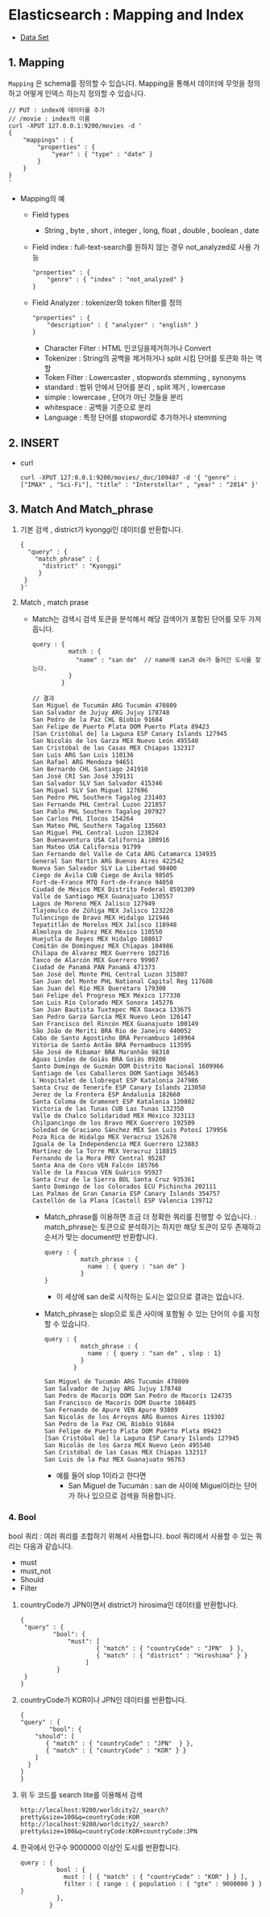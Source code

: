 # Elasticsearch : Mapping and Index

- [Data Set](https://grouplens.org/datasets/movielens/)

## 1. Mapping

`Mapping` 은 schema를 정의할 수 있습니다. Mapping을 통해서 데이터에 무엇을 정의하고 어떻게 인덱스 하는지 정의할 수 있습니다.

```shell
// PUT : index에 데이터를 추가
// /movie : index의 이름
curl -XPUT 127.0.0.1:9200/movies -d '
{
	"mappings" : {
		"properties" : {
			"year" : { "type" : "date" }
		}
	}
}
'
```

- Mapping의 예

  - Field types

    - String , byte , short , integer , long, float , double , boolean , date

  - Field index : full-text-search를 원하지 않는 경우 not_analyzed로 사용 가능

    ```
    "properties" : {
    	"genre" : { "index" : "not_analyzed" }
    }
    ```

  - Field Analyzer : tokenizer와 token filter를 정의

    ```
    "properties" : {
    	"description" : { "analyzer" : "english" }
    }
    ```

    - Character Filter : HTML 인코딩을제거하거나 Convert
    - Tokenizer : String의 공백을 제거하거나 split 시킴 단어를 토큰화 하는 역할
    - Token Filter : Lowercaster , stopwords stemming , synonyms
    - standard : 범위 안에서 단어를 분리 , split 제거 , lowercase 
    - simple : lowercase , 단어가 아닌 것들을 분리
    - whitespace : 공백을 기준으로 분리
    - Language : 특정 단어를 stopword로 추가하거나 stemming 

## 2. INSERT

- curl

  ```shell
  curl -XPUT 127:0.0.1:9200/movies/_doc/109487 -d '{ "genre" : ["IMAX" , "Sci-Fi"], "title" : "Interstellar" , "year" : "2014" }'
  ```

## 3. Match And Match_phrase

1. 기본 검색 , district가 kyonggi인 데이터를 반환합니다.

   ```
   {
     "query" : {
       "match_phrase" : { 
         "district" : "Kyonggi"
   		}
   	}
   }'
   ```

2. Match , match prase

   - Match는 검색시 검색 토큰을 분석해서 해당 검색어가 포함된 단어를 모두 가져옵니다.

     ```
     query : {
               match : {
                 "name" : "san de"	// name에 san과 de가 들어간 도시를 찾는다.
               }
             }
     ```

     ```
     // 결과
     San Miguel de Tucumán ARG Tucumán 470809
     San Salvador de Jujuy ARG Jujuy 178748
     San Pedro de la Paz CHL Bíobío 91684
     San Felipe de Puerto Plata DOM Puerto Plata 89423
     [San Cristóbal de] la Laguna ESP Canary Islands 127945
     San Nicolás de los Garza MEX Nuevo León 495540
     San Cristóbal de las Casas MEX Chiapas 132317
     San Luis ARG San Luis 110136
     San Rafael ARG Mendoza 94651
     San Bernardo CHL Santiago 241910
     San José CRI San José 339131
     San Salvador SLV San Salvador 415346
     San Miguel SLV San Miguel 127696
     San Pedro PHL Southern Tagalog 231403
     San Fernando PHL Central Luzon 221857
     San Pablo PHL Southern Tagalog 207927
     San Carlos PHL Ilocos 154264
     San Mateo PHL Southern Tagalog 135603
     San Miguel PHL Central Luzon 123824
     San Buenaventura USA California 100916
     San Mateo USA California 91799
     San Fernando del Valle de Cata ARG Catamarca 134935
     General San Martín ARG Buenos Aires 422542
     Nueva San Salvador SLV La Libertad 98400
     Ciego de Ávila CUB Ciego de Ávila 98505
     Fort-de-France MTQ Fort-de-France 94050
     Ciudad de México MEX Distrito Federal 8591309
     Valle de Santiago MEX Guanajuato 130557
     Lagos de Moreno MEX Jalisco 127949
     Tlajomulco de Zúñiga MEX Jalisco 123220
     Tulancingo de Bravo MEX Hidalgo 121946
     Tepatitlán de Morelos MEX Jalisco 118948
     Almoloya de Juárez MEX México 110550
     Huejutla de Reyes MEX Hidalgo 108017
     Comitán de Domínguez MEX Chiapas 104986
     Chilapa de Alvarez MEX Guerrero 102716
     Taxco de Alarcón MEX Guerrero 99907
     Ciudad de Panamá PAN Panamá 471373
     San José del Monte PHL Central Luzon 315807
     San Juan del Monte PHL National Capital Reg 117680
     San Juan del Río MEX Querétaro 179300
     San Felipe del Progreso MEX México 177330
     San Luis Río Colorado MEX Sonora 145276
     San Juan Bautista Tuxtepec MEX Oaxaca 133675
     San Pedro Garza García MEX Nuevo León 126147
     San Francisco del Rincón MEX Guanajuato 100149
     São João de Meriti BRA Rio de Janeiro 440052
     Cabo de Santo Agostinho BRA Pernambuco 149964
     Vitória de Santo Antão BRA Pernambuco 113595
     São José de Ribamar BRA Maranhão 98318
     Águas Lindas de Goiás BRA Goiás 89200
     Santo Domingo de Guzmán DOM Distrito Nacional 1609966
     Santiago de los Caballeros DOM Santiago 365463
     L´Hospitalet de Llobregat ESP Katalonia 247986
     Santa Cruz de Tenerife ESP Canary Islands 213050
     Jerez de la Frontera ESP Andalusia 182660
     Santa Coloma de Gramenet ESP Katalonia 120802
     Victoria de las Tunas CUB Las Tunas 132350
     Valle de Chalco Solidaridad MEX México 323113
     Chilpancingo de los Bravo MEX Guerrero 192509
     Soledad de Graciano Sánchez MEX San Luis Potosí 179956
     Poza Rica de Hidalgo MEX Veracruz 152678
     Iguala de la Independencia MEX Guerrero 123883
     Martínez de la Torre MEX Veracruz 118815
     Fernando de la Mora PRY Central 95287
     Santa Ana de Coro VEN Falcón 185766
     Valle de la Pascua VEN Guárico 95927
     Santa Cruz de la Sierra BOL Santa Cruz 935361
     Santo Domingo de los Colorados ECU Pichincha 202111
     Las Palmas de Gran Canaria ESP Canary Islands 354757
     Castellón de la Plana [Castell ESP Valencia 139712
     ```

     - Match_phrase를 이용하면 조금 더 정확한 쿼리를 진행할 수 있습니다. : match_phrase는 토큰으로 분석하기는 하지만 해당 토큰이 모두 존재하고 순서가 맞는 document만 반환합니다.

       ```
       query : {
                 match_phrase : {
                   name : { query : "san de" }
                 }
       }
       ```

       - 이 세상에 san de로 시작하는 도시는 없으므로 결과는 없습니다.

     - Match_phrase는 slop으로 토큰 사이에 포함될 수 있는 단어의 수를 지정할 수 있습니다. 

       ```
       query : {
                 match_phrase : {
                   name : { query : "san de" , slop : 1}
                 }
               }
       ```

       ```
       San Miguel de Tucumán ARG Tucumán 470809
       San Salvador de Jujuy ARG Jujuy 178748
       San Pedro de Macorís DOM San Pedro de Macorís 124735
       San Francisco de Macorís DOM Duarte 108485
       San Fernando de Apure VEN Apure 93809
       San Nicolás de los Arroyos ARG Buenos Aires 119302
       San Pedro de la Paz CHL Bíobío 91684
       San Felipe de Puerto Plata DOM Puerto Plata 89423
       [San Cristóbal de] la Laguna ESP Canary Islands 127945
       San Nicolás de los Garza MEX Nuevo León 495540
       San Cristóbal de las Casas MEX Chiapas 132317
       San Luis de la Paz MEX Guanajuato 96763
       ```

       

       - 예를 들어 slop 1이라고 한다면
         - San Miguel de Tucumán : san de 사이에 Miguel이라는 단어가 하나 있으므로 검색을 허용합니다.

### 4. Bool

bool 쿼리 : 여러 쿼리를 조합하기 위해서 사용합니다. bool 쿼리에서 사용할 수 있는 쿼리는 다음과 같습니다.

- must
- must_not
- Should
- Filter

1. countryCode가 JPN이면서 district가 hirosima인 데이터를 반환합니다.

   ```
   {
   	"query" : {
     		"bool": {
         		"must": [
          				{ "match" : { "countryCode" : "JPN"  } },
          				{ "match" : { "district" : "Hiroshima" } }
      				 ]
     		 }
   	}
   }
   ```

2. countryCode가 KOR이나 JPN인 데이터를 반환합니다.

   ```
   {
   "query" : {
           "bool": {
       "should": [
          { "match" : { "countryCode" : "JPN"  } },
          { "match" : { "countryCode" : "KOR" } }
       ]
     }
   }
   }
   ```


3. 위 두 코드를 search lite를 이용해서 검색

   ```
   http://localhost:9200/worldcity2/_search?pretty&size=100&q=countryCode:KOR
   http://localhost:9200/worldcity2/_search?pretty&size=100&q=countryCode:KOR+countryCode:JPN
   ```

4. 한국에서 인구수 9000000 이상인 도시를 반환합니다.

   ```
   query : {
             bool : {
               must : [ { "match" : { "countryCode" : "KOR" } } ],
               filter : { range : { population : { "gte" : 9000000 } } }
             },
           }
   ```
